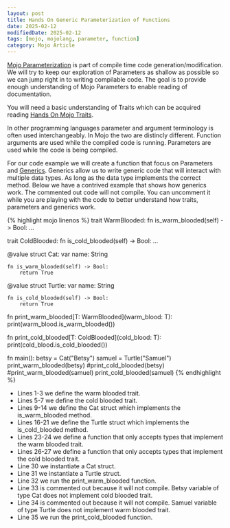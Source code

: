 ```yaml
---
layout: post
title: Hands On Generic Parameterization of Functions
date: 2025-02-12
modifiedDate: 2025-02-12
tags: [mojo, mojolang, parameter, function]
category: Mojo Article
---
```


[Mojo Parameterization](https://docs.modular.com/mojo/manual/parameters/) is part of compile time code generation/modification.  
We will try to keep our exploration of Parameters as shallow as possible so we can jump right in to writing compilable code. The goal is to provide enough understanding of Mojo Parameters to enable reading of documentation.
<!--more-->

You will need a basic understanding of Traits which can be acquired reading [Hands On Mojo Traits](/mojo%20article/2025/02/11/hands-on-mojo-traits.html).

In other programming languages parameter and argument terminology is often used interchangeably.  In Mojo the two are distincly different.
Function arguments are used while the compiled code is running.  Parameters are used while the code is being compiled.

For our code example we will create a function that focus on Parameters and [Generics](https://docs.modular.com/mojo/manual/parameters/#parameters-and-generics).  Generics allow us to write generic code that will interact with multiple data types.  As long as the data type
implements the correct method.  Below we have a contrived example that shows how generics work.  The commented out code will not compile.
You can uncomment it while you are playing with the code to better understand how traits, parameters and generics work.

{% highlight mojo linenos %}
trait WarmBlooded:
    fn is_warm_blooded(self) -> Bool:
        ...

trait ColdBlooded:
    fn is_cold_blooded(self) -> Bool:
        ...

@value
struct Cat:
    var name: String

    fn is_warm_blooded(self) -> Bool:
        return True

@value
struct Turtle:
    var name: String

    fn is_cold_blooded(self) -> Bool:
        return True

fn print_warm_blooded[T: WarmBlooded](warm_blood: T):
    print(warm_blood.is_warm_blooded())

fn print_cold_blooded[T: ColdBlooded](cold_blood: T):
    print(cold_blood.is_cold_blooded())

fn main():
    betsy = Cat("Betsy")
    samuel = Turtle("Samuel")
    print_warm_blooded(betsy)
    #print_cold_blooded(betsy)
    #print_warm_blooded(samuel)
    print_cold_blooded(samuel)
{% endhighlight %}

* Lines 1-3 we define the warm blooded trait.
* Lines 5-7 we define the cold blooded trait.
* Lines 9-14 we define the Cat struct which implements the is_warm_blooded method.
* Lines 16-21 we define the Turtle struct which implements the is_cold_blooded method.
* Lines 23-24 we define a function that only accepts types that implement the warm blooded trait.
* Lines 26-27 we define a function that only accepts types that implement the cold blooded trait.
* Line 30 we instantiate a Cat struct.
* Line 31 we instantiate a Turtle struct.
* Line 32 we run the print_warm_blooded function.
* Line 33 is commented out because it will not compile.  Betsy variable of type Cat does not implement cold blooded trait.
* Line 34 is commented out because it will not compile.  Samuel variable of type Turtle does not implement warm blooded trait.
* Line 35 we run the print_cold_blooded function.
